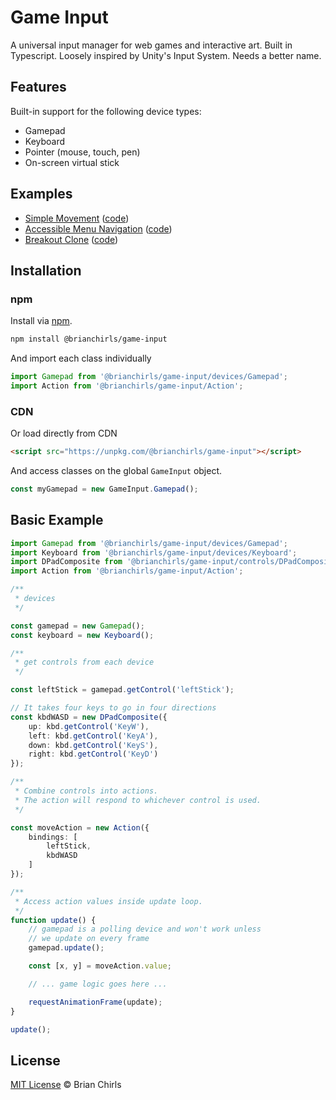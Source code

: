 # Game Input

A universal input manager for web games and interactive art. Built in Typescript. Loosely inspired by Unity's Input System. Needs a better name.

## Features

Built-in support for the following device types:

- Gamepad
- Keyboard
- Pointer (mouse, touch, pen)
- On-screen virtual stick

## Examples

- [Simple Movement](http://localhost:1000/examples/simple.html) ([code](https://github.com/brianchirls/game-input/blob/main/examples/simple.ts))
- [Accessible Menu Navigation](http://localhost:1000/examples/menu.html) ([code](https://github.com/brianchirls/game-input/blob/main/examples/menu.ts))
- [Breakout Clone](http://localhost:1000/examples/breakout.html) ([code](https://github.com/brianchirls/game-input/blob/main/examples/breakout.ts))

## Installation

### npm

Install via [npm](https://npmjs.com).

```sh
npm install @brianchirls/game-input
```

And import each class individually

```javascript
import Gamepad from '@brianchirls/game-input/devices/Gamepad';
import Action from '@brianchirls/game-input/Action';

```

### CDN

Or load directly from CDN
```html
<script src="https://unpkg.com/@brianchirls/game-input"></script>
```

And access classes on the global `GameInput` object.

```javascript
const myGamepad = new GameInput.Gamepad();
```

## Basic Example

```typescript
import Gamepad from '@brianchirls/game-input/devices/Gamepad';
import Keyboard from '@brianchirls/game-input/devices/Keyboard';
import DPadComposite from '@brianchirls/game-input/controls/DPadComposite';
import Action from '@brianchirls/game-input/Action';

/**
 * devices
 */

const gamepad = new Gamepad();
const keyboard = new Keyboard();

/**
 * get controls from each device
 */

const leftStick = gamepad.getControl('leftStick');

// It takes four keys to go in four directions
const kbdWASD = new DPadComposite({
	up: kbd.getControl('KeyW'),
	left: kbd.getControl('KeyA'),
	down: kbd.getControl('KeyS'),
	right: kbd.getControl('KeyD')
});

/**
 * Combine controls into actions.
 * The action will respond to whichever control is used.
 */

const moveAction = new Action({
	bindings: [
		leftStick,
		kbdWASD
	]
});

/**
 * Access action values inside update loop.
 */
function update() {
	// gamepad is a polling device and won't work unless
	// we update on every frame
	gamepad.update();

	const [x, y] = moveAction.value;

	// ... game logic goes here ...

	requestAnimationFrame(update);
}

update();

```

## License

[MIT License](https://github.com/brianchirls/game-input/blob/main/LICENSE) © Brian Chirls
